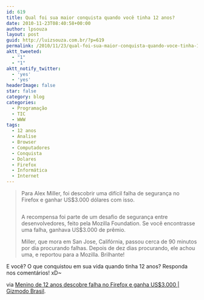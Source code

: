 ```yaml
---
id: 619
title: Qual foi sua maior conquista quando você tinha 12 anos?
date: 2010-11-23T08:40:58+00:00
author: lpsouza
layout: post
guid: http://luizsouza.com.br/?p=619
permalink: /2010/11/23/qual-foi-sua-maior-conquista-quando-voce-tinha-12-anos/
aktt_tweeted:
  - "1"
  - "1"
aktt_notify_twitter:
  - 'yes'
  - 'yes'
headerImage: false
star: false
category: blog
categories:
  - Programação
  - TIC
  - WWW
tags:
  - 12 anos
  - Analise
  - Browser
  - Computadores
  - Conquista
  - Dolares
  - Firefox
  - Informática
  - Internet
---
```

> Para Alex Miller, foi descobrir uma difícil falha de segurança no Firefox e ganhar US$3.000 dólares com isso.
> 
> <p style="text-align: center">
>   <a href="http://www.gizmodo.com.br/conteudo/menino-de-12-anos-descobre-falha-no-firefox-e-ganha-us3000"><img src='wp-content/upload/2010/11/alexmiller.jpg' alt='' /></a>
> </p>
> 
> A recompensa foi parte de um desafio de segurança entre desenvolvedores, feito pela Mozilla Foundation. Se você encontrasse uma falha, ganhava US$3.000 de prêmio.
> 
> Miller, que mora em San Jose, Califórnia, passou cerca de 90 minutos por dia procurando falhas. Depois de dez dias procurando, ele achou uma, e reportou para a Mozilla. Brilhante!

E você? O que conquistou em sua vida quando tinha 12 anos? Responda nos comentários! xD~

via [Menino de 12 anos descobre falha no Firefox e ganha US$3.000 | Gizmodo Brasil](http://www.gizmodo.com.br/conteudo/menino-de-12-anos-descobre-falha-no-firefox-e-ganha-us3000).